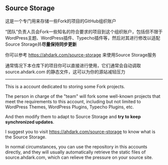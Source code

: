 ## Source Storage

这是一个专门用来存储一些Fork的项目的GitHub组织账户

“团队”负责人员会Fork一些知名的符合要求的项目到这个组织账户，包括但不限于WordPress主题、WordPress插件、Typecho插件等，然后对其进行修改以适配Source Storage并**尽量保持同步更新**

你可以参考 <https://ahdark.com/source-storage> 来使用Source Storage服务

通常情况下本仓库下的项目你可以直接进行使用，它们通常会自动调取 source.ahdark.com 的静态文件，这可以为你的源站减轻压力

---

This is a account dedicated to storing some Fork projects.

The person in charge of the "team" will fork some well-known projects that meet the requirements to this account, including but not limited to WordPress Themes, WordPress Plugins, Typecho Plugins, etc.

And then modify them to adapt to Source Storage and **try to keep synchronized updates**.

I suggest you to visit <https://ahdark.com/source-storage> to know what is the Source Storage.

In normal circumstances, you can use the repository in this accounts directly, and they will usually automatically retrieve the static files of source.ahdark.com, which can relieve the pressure on your source site.
